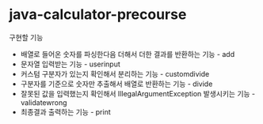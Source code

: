 # java-calculator-precourse
구현할 기능
- 배열로 들어온 숫자를 파싱한다음 더해서 더한 결과를 반환하는 기능 - add
- 문자열 입력받는 기능 - userinput
- 커스텀 구분자가 있는지 확인해서 분리하는 기능 - customdivide
- 구분자를 기준으로 숫자만 추출해서 배열로 반환하는 기능 - divide
- 잘못된 값을 입력했는지 확인해서 IllegalArgumentException 발생시키는 기능 - validatewrong
- 최종결과 출력하는 기능 - print